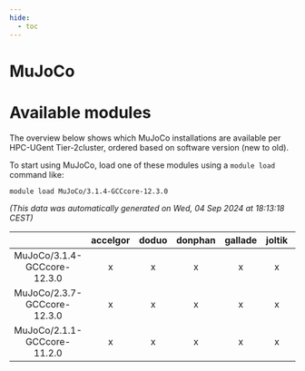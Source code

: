 ```yaml
---
hide:
  - toc
---
```


MuJoCo
======

# Available modules


The overview below shows which MuJoCo installations are available per HPC-UGent Tier-2cluster, ordered based on software version (new to old).

To start using MuJoCo, load one of these modules using a `module load` command like:

```shell
module load MuJoCo/3.1.4-GCCcore-12.3.0
```

*(This data was automatically generated on Wed, 04 Sep 2024 at 18:13:18 CEST)*  

| |accelgor|doduo|donphan|gallade|joltik|shinx|skitty|
| :---: | :---: | :---: | :---: | :---: | :---: | :---: | :---: |
|MuJoCo/3.1.4-GCCcore-12.3.0|x|x|x|x|x|x|x|
|MuJoCo/2.3.7-GCCcore-12.3.0|x|x|x|x|x|x|x|
|MuJoCo/2.1.1-GCCcore-11.2.0|x|x|x|x|x|-|x|
